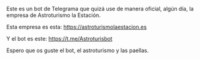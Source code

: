 Este es un bot de Telegrama que quizá use de manera oficial, algún día, la empresa de Astroturismo la Estación. 

Esta empresa es esta: https://astroturismolaestacion.es

Y el bot es este: https://t.me/Astroturisbot

Espero que os guste el bot, el astroturismo y las paellas. 
